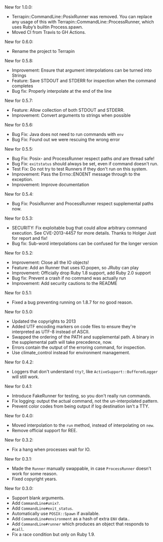 New for 1.0.0:

* Terrapin::CommandLine::PosixRunner was removed. You can replace any usage of this with Terrapin::CommandLine::ProcessRunner, which uses Ruby’s builtin Process.spawn.
* Moved CI from Travis to GH Actions.

New for 0.6.0:

* Rename the project to Terrapin

New for 0.5.8:

* Improvement: Ensure that argument interpolations can be turned into Strings
* Feature: Save STDOUT and STDERR for inspection when the command completes
* Bug fix: Properly interpolate at the end of the line

New for 0.5.7:

* Feature: Allow collection of both STDOUT and STDERR.
* Improvement: Convert arguments to strings when possible

New for 0.5.6:

* Bug Fix: Java does not need to run commands with `env`
* Bug Fix: Found out we were rescuing the wrong error

New for 0.5.5:

* Bug Fix: Posix- and ProcessRunner respect paths *and* are thread safe!
* Bug Fix: `exitstatus` should always be set, even if command doesn't run.
* Test Fix: Do not try to test Runners if they don't run on this system.
* Improvement: Pass the Errno::ENOENT message through to the exception.
* Improvement: Improve documentation

New for 0.5.4:

* Bug Fix: PosixRunner and ProcessRunner respect supplemental paths now.

New for 0.5.3:

* SECURITY: Fix exploitable bug that could allow arbitrary command execution.
  See CVE-2013-4457 for more details. Thanks to Holger Just for report and fix!
* Bug fix: Sub-word interpolations can be confused for the longer version

New for 0.5.2:

* Improvement: Close all the IO objects!
* Feature: Add an Runner that uses IO.popen, so JRuby can play
* Improvement: Officially drop Ruby 1.8 support, add Ruby 2.0 support
* Bug fix: Prevent a crash if no command was actually run
* Improvement: Add security cautions to the README

New for 0.5.1:

* Fixed a bug preventing running on 1.8.7 for no good reason.

New for 0.5.0:

* Updated the copyrights to 2013
* Added UTF encoding markers on code files to ensure they're interpreted as
  UTF-8 instead of ASCII.
* Swapped the ordering of the PATH and supplemental path. A binary in the
  supplemental path will take precedence, now.
* Errors contain the output of the erroring command, for inspection.
* Use climate_control instead for environment management.

New for 0.4.2:

* Loggers that don't understand `tty?`, like `ActiveSupport::BufferedLogger`
  will still work.

New for 0.4.1:

* Introduce FakeRunner for testing, so you don't really run commands.
* Fix logging: output the actual command, not the un-interpolated pattern.
* Prevent color codes from being output if log destination isn't a TTY.

New for 0.4.0:

* Moved interpolation to the `run` method, instead of interpolating on `new`.
* Remove official support for REE.

New for 0.3.2:

* Fix a hang when processes wait for IO.

New for 0.3.1:

* Made the `Runner` manually swappable, in case `ProcessRunner` doesn't work
  for some reason.
* Fixed copyright years.

New for 0.3.0:

* Support blank arguments.
* Add `CommandLine#unix?`.
* Add `CommandLine#exit_status`.
* Automatically use `POSIX::Spawn` if available.
* Add `CommandLine#environment` as a hash of extra `ENV` data..
* Add `CommandLine#runner` which produces an object that responds to `#call`.
* Fix a race condition but only on Ruby 1.9.
